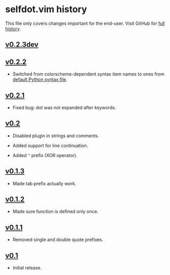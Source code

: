 selfdot.vim history
===================

This file only covers changes important for the end-user.  Visit GitHub
for [full history][].

  [full history]: https://github.com/narfdotpl/selfdot.vim/commits/master


[v0.2.3dev][]
-------------


[v0.2.2][]
----------

 - Switched from colorscheme-dependent syntax item names to ones from
   [default Python syntax file](http://code.google.com/p/vim/source/browse/runtime/syntax/python.vim).


[v0.2.1][]
----------

 - Fixed bug: dot was not expanded after keywords.


[v0.2][]
--------

 - Disabled plugin in strings and comments.

 - Added support for line continuation.

 - Added `^` prefix (XOR operator).


[v0.1.3][]
----------

 - Made tab prefix actually work.


[v0.1.2][]
----------

 - Made sure function is defined only once.


[v0.1.1][]
----------

 - Removed single and double quote prefixes.


[v0.1][]
--------

 - Initial release.


  [v0.2.3dev]: https://github.com/narfdotpl/selfdot.vim/compare/v0.2.2...master
  [v0.2.2]: https://github.com/narfdotpl/selfdot.vim/compare/v0.2.1...v0.2.2
  [v0.2.1]: https://github.com/narfdotpl/selfdot.vim/compare/v0.2.0...v0.2.1
  [v0.2]: https://github.com/narfdotpl/selfdot.vim/compare/v0.1.3...v0.2.0
  [v0.1.3]: https://github.com/narfdotpl/selfdot.vim/compare/v0.1.2...v0.1.3
  [v0.1.2]: https://github.com/narfdotpl/selfdot.vim/compare/v0.1.1...v0.1.2
  [v0.1.1]: https://github.com/narfdotpl/selfdot.vim/compare/v0.1.0...v0.1.1
  [v0.1]: https://github.com/narfdotpl/selfdot.vim/compare/ba14ca7...v0.1.0
